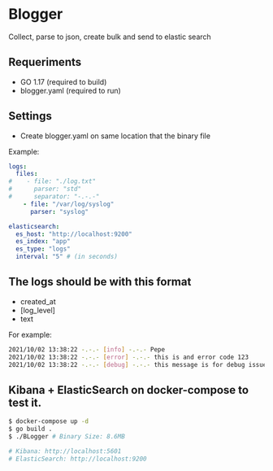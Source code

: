 # Blogger
Collect, parse to json, create bulk and send to elastic search

## Requeriments
* GO 1.17 (required to build)
* blogger.yaml (required to run)

## Settings
* Create blogger.yaml on same location that the binary file <br>

Example:
```yaml
logs:
  files:
#    - file: "./log.txt"
#      parser: "std"
#      separator: "-.-.-"
    - file: "/var/log/syslog"
      parser: "syslog"

elasticsearch:
  es_host: "http://localhost:9200"
  es_index: "app"
  es_type: "logs"
  interval: "5" # (in seconds)
```

## The logs should be with this format
* created_at
* [log_level]
* text

For example:
``` bash
2021/10/02 13:38:22 -.-.- [info] -.-.- Pepe
2021/10/02 13:38:22 -.-.- [error] -.-.- this is and error code 123
2021/10/02 13:38:22 -.-.- [debug] -.-.- this message is for debug issue
```

## Kibana + ElasticSearch on docker-compose to test it.
``` bash
$ docker-compose up -d
$ go build .
$ ./BLogger # Binary Size: 8.6MB

# Kibana: http://localhost:5601
# ElasticSearch: http://localhost:9200
```